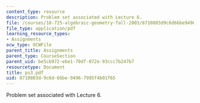 ```yaml
---
content_type: resource
description: Problem set associated with Lecture 6.
file: /courses/18-725-algebraic-geometry-fall-2003/8710803d9c6d66be94967995f4b01f65_ps3.pdf
file_type: application/pdf
learning_resource_types:
- Assignments
ocw_type: OCWFile
parent_title: Assignments
parent_type: CourseSection
parent_uid: be5cb972-ebe1-70df-072e-93ccc7b247b7
resourcetype: Document
title: ps3.pdf
uid: 8710803d-9c6d-66be-9496-7995f4b01f65
---
```

Problem set associated with Lecture 6.

